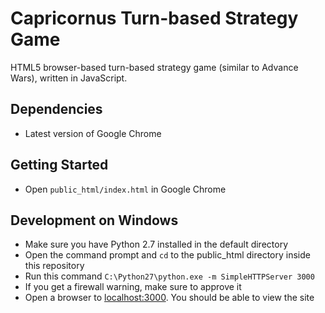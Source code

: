 # Capricornus Turn-based Strategy Game

HTML5 browser-based turn-based strategy game (similar to Advance Wars), written in JavaScript. 

## Dependencies

* Latest version of Google Chrome

## Getting Started

* Open `public_html/index.html` in Google Chrome

## Development on Windows

* Make sure you have Python 2.7 installed in the default directory
* Open the command prompt and `cd` to the public_html directory inside this repository
* Run this command `C:\Python27\python.exe -m SimpleHTTPServer 3000`
* If you get a firewall warning, make sure to approve it
* Open a browser to [localhost:3000](localhost:3000). You should be able to view the site
